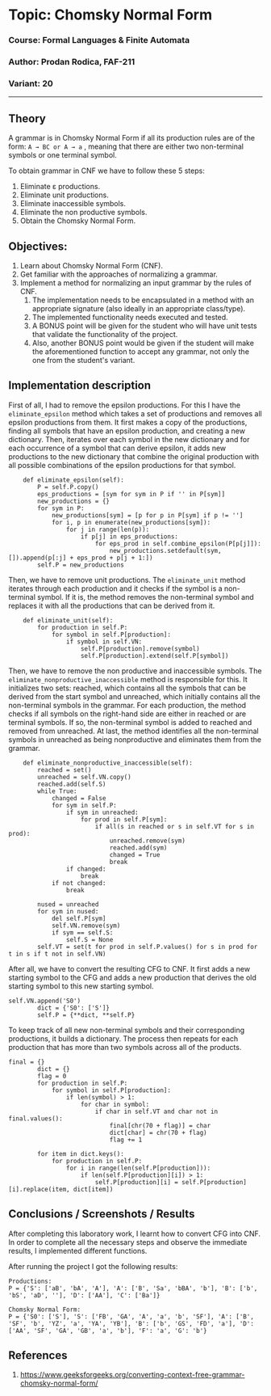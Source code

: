# Topic: Chomsky Normal Form

### Course: Formal Languages & Finite Automata

### Author: Prodan Rodica, FAF-211

### Variant: 20

---

## Theory

A grammar is in Chomsky Normal Form if all its production rules are of the form:
`A → BC or A → a` ,
meaning that there are either two non-terminal symbols or one terminal symbol.

To obtain grammar in CNF we have to follow these 5 steps:
1. Eliminate ε productions.
2. Eliminate unit productions.
3. Eliminate inaccessible symbols.
4. Eliminate the non productive symbols.
5. Obtain the Chomsky Normal Form.

## Objectives:

1. Learn about Chomsky Normal Form (CNF).
2. Get familiar with the approaches of normalizing a grammar.
3. Implement a method for normalizing an input grammar by the rules of CNF.
   1. The implementation needs to be encapsulated in a method with an appropriate signature (also ideally in an appropriate class/type).
   2. The implemented functionality needs executed and tested.
   3. A BONUS point will be given for the student who will have unit tests that validate the functionality of the project.
   4. Also, another BONUS point would be given if the student will make the aforementioned function to accept any grammar, not only the one from the student's variant.

## Implementation description

First of all, I had to remove the epsilon productions. For this I have the `eliminate_epsilon` method which takes a set of productions and removes all epsilon productions from them. It first makes a copy of the productions, finding all symbols that have an epsilon production, and creating a new dictionary. Then, iterates over each symbol in the new dictionary and for each occurrence of a symbol that can derive epsilon, it adds new productions to the new dictionary that combine the original production with all possible 
combinations of the epsilon productions for that symbol.
```
    def eliminate_epsilon(self):
        P = self.P.copy()
        eps_productions = [sym for sym in P if '' in P[sym]]
        new_productions = {}
        for sym in P:
            new_productions[sym] = [p for p in P[sym] if p != '']
            for i, p in enumerate(new_productions[sym]):
                for j in range(len(p)):
                    if p[j] in eps_productions:
                        for eps_prod in self.combine_epsilon(P[p[j]]):
                            new_productions.setdefault(sym, []).append(p[:j] + eps_prod + p[j + 1:])
        self.P = new_productions
```
Then, we have to remove unit productions. The `eliminate_unit` method iterates through each production and it checks if the symbol is a non-terminal symbol. If it is, the method removes the non-terminal symbol and replaces it with all the productions that can be derived from it.
```
    def eliminate_unit(self):
        for production in self.P:
            for symbol in self.P[production]:
                if symbol in self.VN:
                    self.P[production].remove(symbol)
                    self.P[production].extend(self.P[symbol])
```
Then, we have to remove the non productive and inaccessible symbols. The `eliminate_nonproductive_inaccessible` method is responsible for this.
It initializes two sets: reached, which contains all the symbols that can be derived from the start symbol and unreached, 
which initially contains all the non-terminal symbols in the grammar. For each production, the method checks if all symbols on the right-hand side are either in reached or are terminal symbols. 
If so, the non-terminal symbol is added to reached and removed from unreached. At last, the method identifies all the non-terminal symbols in unreached as being nonproductive and eliminates them from the grammar.
```
    def eliminate_nonproductive_inaccessible(self):
        reached = set()
        unreached = self.VN.copy()
        reached.add(self.S)
        while True:
            changed = False
            for sym in self.P:
                if sym in unreached:
                    for prod in self.P[sym]:
                        if all(s in reached or s in self.VT for s in prod):
                            unreached.remove(sym)
                            reached.add(sym)
                            changed = True
                            break
                if changed:
                    break
            if not changed:
                break

        nused = unreached
        for sym in nused:
            del self.P[sym]
            self.VN.remove(sym)
            if sym == self.S:
                self.S = None
        self.VT = set(t for prod in self.P.values() for s in prod for t in s if t not in self.VN)
```
After all, we have to convert the resulting CFG to CNF. It first adds a new starting symbol to the CFG and adds a new production that derives the old starting symbol to this new starting symbol.
```
self.VN.append('S0')
        dict = {'S0': ['S']}
        self.P = {**dict, **self.P}
```
To keep track of all new non-terminal symbols and their corresponding productions, it builds a dictionary. The process then repeats for each production that has more than two symbols across all of the products.
```
final = {}
        dict = {}
        flag = 0
        for production in self.P:
            for symbol in self.P[production]:
                if len(symbol) > 1:
                    for char in symbol:
                        if char in self.VT and char not in final.values():
                            final[chr(70 + flag)] = char
                            dict[char] = chr(70 + flag)
                            flag += 1

        for item in dict.keys():
            for production in self.P:
                for i in range(len(self.P[production])):
                    if len(self.P[production][i]) > 1:
                        self.P[production][i] = self.P[production][i].replace(item, dict[item])
```

## Conclusions / Screenshots / Results

After completing this laboratory work, I learnt how to convert CFG into CNF. In order to complete all the necessary steps and observe the immediate results, I implemented different functions.

After running the project I got the following results:
```
Productions:
P = {'S': ['aB', 'bA', 'A'], 'A': ['B', 'Sa', 'bBA', 'b'], 'B': ['b', 'bS', 'aD', ''], 'D': ['AA'], 'C': ['Ba']}

Chomsky Normal Form:
P = {'S0': ['S'], 'S': ['FB', 'GA', 'A', 'a', 'b', 'SF'], 'A': ['B', 'SF', 'b', 'YZ', 'a', 'YA', 'YB'], 'B': ['b', 'GS', 'FD', 'a'], 'D': ['AA', 'SF', 'GA', 'GB', 'a', 'b'], 'F': 'a', 'G': 'b'}
```

## References
1. https://www.geeksforgeeks.org/converting-context-free-grammar-chomsky-normal-form/

